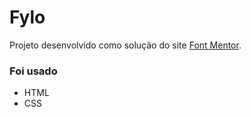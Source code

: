 # Fylo
 
 Projeto desenvolvido como solução do site [Font Mentor](https://www.frontendmentor.io/).
 
### Foi usado
- HTML
- CSS
